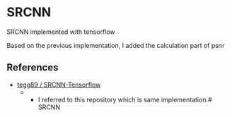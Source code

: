 # SRCNN
SRCNN implemented with tensorflow

Based on the previous implementation, I added the calculation part of psnr
## References
* [tegg89 / SRCNN-Tensorflow](https://github.com/tegg89/SRCNN-Tensorflow) 
  * - I referred to this repository which is same implementation.# SRCNN
